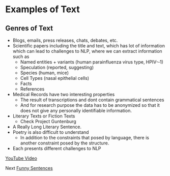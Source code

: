 # Examples of Text

## Genres of Text

* Blogs, emails, press releases, chats, debates, etc.
* Scientific papers including the title and text, which has lot of information which can lead to challenges to NLP, where we can extract information such as
  - Named entities + variants (human parainfluenza virus type, HPIV-­‐1)
  - Speculation (reported, suggesting)
  - Species (human, mice)
  - Cell Types (nasal epithelial cells)
  - Facts
  - References
* Medical Records have two interesting properties
  - The result of transcriptions and dont contain grammatical sentences
  - And for research purpose the data has to be anonymized so that it does not give any personally identifiable information.
* Literary Texts or Fiction Texts
  - Check Project Guntenburg
* A Really Long Literary Sentence.
* Poetry is also difficult to understand
  - In addition to the constraints that posed by language, there is another constraint posed by the structure.
* Each presents different challenges to NLP

[YouTube Video](https://www.youtube.com/watch?v=n25JjoixM3I)

Next [Funny Sentences](01_03_funny_sentences.md)
